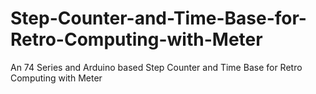 # Step-Counter-and-Time-Base-for-Retro-Computing-with-Meter
An 74 Series and Arduino based Step Counter and Time Base for Retro Computing with Meter
